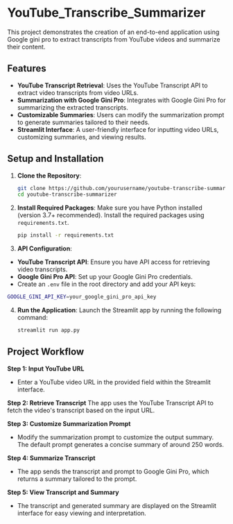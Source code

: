 # YouTube_Transcribe_Summarizer

This project demonstrates the creation of an end-to-end application using Google gini pro to extract transcripts from YouTube videos and summarize their content.

## Features

- **YouTube Transcript Retrieval**: Uses the YouTube Transcript API to extract video transcripts from video URLs.
- **Summarization with Google Gini Pro**: Integrates with Google Gini Pro for summarizing the extracted transcripts.
- **Customizable Summaries**: Users can modify the summarization prompt to generate summaries tailored to their needs.
- **Streamlit Interface**: A user-friendly interface for inputting video URLs, customizing summaries, and viewing results.

## Setup and Installation

1. **Clone the Repository**:
   ```bash
   git clone https://github.com/yourusername/youtube-transcribe-summarizer.git
   cd youtube-transcribe-summarizer
   ```

2. **Install Required Packages**:
   Make sure you have Python installed (version 3.7+ recommended). Install the required packages using `requirements.txt`.
   ```bash
   pip install -r requirements.txt
   ```

3. **API Configuration**:
-  **YouTube Transcript API**: Ensure you have API access for retrieving video transcripts.
-  **Google Gini Pro API**: Set up your Google Gini Pro credentials.
-  Create an `.env` file in the root directory and add your API keys:
  ```bash
  GOOGLE_GINI_API_KEY=your_google_gini_pro_api_key
  ```

4. **Run the Application**:
   Launch the Streamlit app by running the following command:
   ```bash
   streamlit run app.py
   ```

## Project Workflow

**Step 1: Input YouTube URL**
- Enter a YouTube video URL in the provided field within the Streamlit interface.

**Step 2: Retrieve Transcript**
The app uses the YouTube Transcript API to fetch the video's transcript based on the input URL.

**Step 3: Customize Summarization Prompt**
- Modify the summarization prompt to customize the output summary. The default prompt generates a concise summary of around 250 words.
  
**Step 4: Summarize Transcript**
- The app sends the transcript and prompt to Google Gini Pro, which returns a summary tailored to the prompt.

**Step 5: View Transcript and Summary**
- The transcript and generated summary are displayed on the Streamlit interface for easy viewing and interpretation.
